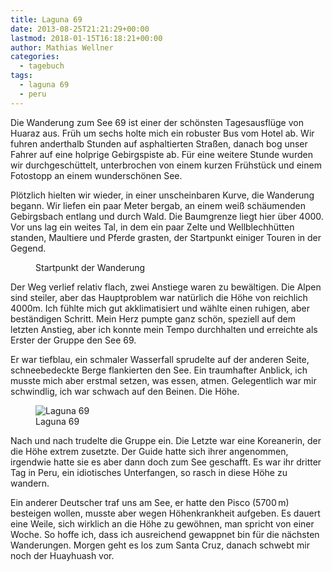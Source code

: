 ```yaml
---
title: Laguna 69
date: 2013-08-25T21:21:29+00:00
lastmod: 2018-01-15T16:18:21+00:00
author: Mathias Wellner
categories:
  - tagebuch
tags:
  - laguna 69
  - peru
---
```

Die Wanderung zum See 69 ist einer der schönsten Tagesausflüge von Huaraz aus. Früh um sechs holte mich ein robuster Bus vom Hotel ab. Wir fuhren anderthalb Stunden auf asphaltierten Straßen, danach bog unser Fahrer auf eine holprige Gebirgspiste ab. Für eine weitere Stunde wurden wir durchgeschüttelt, unterbrochen von einem kurzen Frühstück und einem Fotostopp an einem wunderschönen See. 

Plötzlich hielten wir wieder, in einer unscheinbaren Kurve, die Wanderung begann. Wir liefen ein paar Meter bergab, an einem weiß schäumenden Gebirgsbach entlang und durch Wald. Die Baumgrenze liegt hier über 4000. Vor uns lag ein weites Tal, in dem ein paar Zelte und Wellblechhütten standen, Maultiere und Pferde grasten, der Startpunkt einiger Touren in der Gegend. 

<figure>
  <img sizes="100vw" srcset="https://farm5.staticflickr.com/4601/38812264394_c6f68976e2_n.jpg 320w, https://farm5.staticflickr.com/4601/38812264394_c6f68976e2_z.jpg 640w, https://farm5.staticflickr.com/4601/38812264394_c6f68976e2_c.jpg 800w, https://farm5.staticflickr.com/4601/38812264394_bf5ee8914c_h.jpg 1600w, https://farm5.staticflickr.com/4601/38812264394_f4c67148a5_k.jpg 2048w" src="https://farm5.staticflickr.com/4601/38812264394_c6f68976e2_b.jpg" alt="">
  <figcaption>Startpunkt der Wanderung</figcaption>
</figure>

Der Weg verlief relativ flach, zwei Anstiege waren zu bewältigen. Die Alpen sind steiler, aber das Hauptproblem war natürlich die Höhe von reichlich 4000m. Ich fühlte mich gut akklimatisiert und wählte einen ruhigen, aber beständigen Schritt. Mein Herz pumpte ganz schön, speziell auf dem letzten Anstieg, aber ich konnte mein Tempo durchhalten und erreichte als Erster der Gruppe den See 69.

Er war tiefblau, ein schmaler Wasserfall sprudelte auf der anderen Seite, schneebedeckte Berge flankierten den See. Ein traumhafter Anblick, ich musste mich aber erstmal setzen, was essen, atmen. Gelegentlich war mir schwindlig, ich war schwach auf den Beinen. Die Höhe. 

<figure>
  <img sizes="100vw" srcset="https://farm5.staticflickr.com/4738/24653251257_c30b8e8043_n.jpg 320w, https://farm5.staticflickr.com/4738/24653251257_c30b8e8043_z.jpg 640w, https://farm5.staticflickr.com/4738/24653251257_c30b8e8043_c.jpg 800w, https://farm5.staticflickr.com/4738/24653251257_4df0c458c3_h.jpg 1600w, https://farm5.staticflickr.com/4738/24653251257_79b5cc52cb_k.jpg 2048w" src="https://farm5.staticflickr.com/4738/24653251257_c30b8e8043_b.jpg" alt="Laguna 69">
  <figcaption>Laguna 69</figcaption>
</figure>

Nach und nach trudelte die Gruppe ein. Die Letzte war eine Koreanerin, der die Höhe extrem zusetzte. Der Guide hatte sich ihrer angenommen, irgendwie hatte sie es aber dann doch zum See geschafft. Es war ihr dritter Tag in Peru, ein idiotisches Unterfangen, so rasch in diese Höhe zu wandern.

Ein anderer Deutscher traf uns am See, er hatte den Pisco (5700&thinsp;m) besteigen wollen, musste aber wegen Höhenkrankheit aufgeben. Es dauert eine Weile, sich wirklich an die Höhe zu gewöhnen, man spricht von einer Woche. So hoffe ich, dass ich ausreichend gewappnet bin für die nächsten Wanderungen. Morgen geht es los zum Santa Cruz, danach schwebt mir noch der Huayhuash vor.